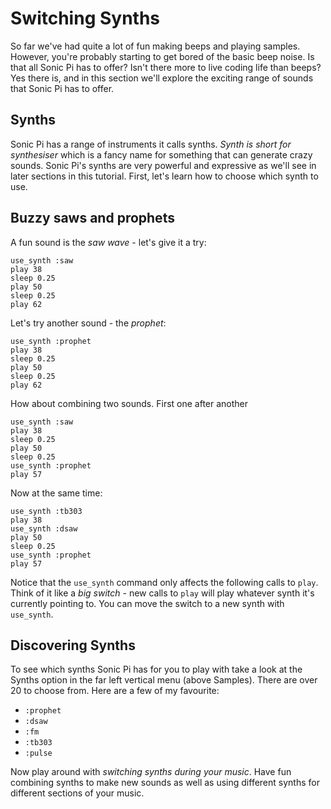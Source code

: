 # Switching Synths

So far we've had quite a lot of fun making beeps and playing samples. However, you're probably starting to get bored of the basic beep noise. Is that all Sonic Pi has to offer? Isn't there more to live coding life than beeps? Yes there is, and in this section we'll explore the exciting range of sounds that Sonic Pi has to offer.

## Synths

Sonic Pi has a range of instruments it calls synths. *Synth is short for synthesiser* which is a fancy name for something that can generate crazy sounds. Sonic Pi's synths are very powerful and expressive as we'll see in later sections in this tutorial. First, let's learn how to choose which synth to use.

## Buzzy saws and prophets

A fun sound is the *saw wave* - let's give it a try:

```
use_synth :saw
play 38
sleep 0.25
play 50
sleep 0.25
play 62
```

Let's try another sound - the *prophet*:

```
use_synth :prophet
play 38
sleep 0.25
play 50
sleep 0.25
play 62
```

How about combining two sounds. First one after another

```
use_synth :saw
play 38
sleep 0.25
play 50
sleep 0.25
use_synth :prophet
play 57

```

Now at the same time:

```
use_synth :tb303
play 38
use_synth :dsaw
play 50
sleep 0.25
use_synth :prophet
play 57
```


Notice that the `use_synth` command only affects the following calls to `play`. Think of it like a *big switch* - new calls to `play` will play whatever synth it's currently pointing to. You can move the switch to a new synth with `use_synth`.


## Discovering Synths

To see which synths Sonic Pi has for you to play with take a look at the Synths option in the far left vertical menu (above Samples). There are over 20 to choose from. Here are a few of my favourite:

* `:prophet`
* `:dsaw`
* `:fm`
* `:tb303`
* `:pulse`

Now play around with *switching synths during your music*. Have fun combining synths to make new sounds as well as using different synths for different sections of your music.
